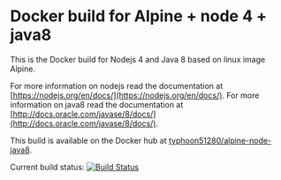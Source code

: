 Docker build for Alpine + node 4 + java8
==============================================

This is the Docker build for Nodejs 4 and Java 8 based on linux image Alpine.

For more information on nodejs read the documentation at [https://nodejs.org/en/docs/](https://nodejs.org/en/docs/).
For more information on java8 read the documentation at [http://docs.oracle.com/javase/8/docs/](http://docs.oracle.com/javase/8/docs/).

This build is available on the Docker hub at [typhoon51280/alpine-node-java8](https://hub.docker.com/r/typhoon51280/alpine-node-java8/).

Current build status: [![Build Status](https://travis-ci.org/typhoon51280/alpine-node-java8.svg?branch=master)](https://travis-ci.org/typhoon51280/alpine-node-java8)